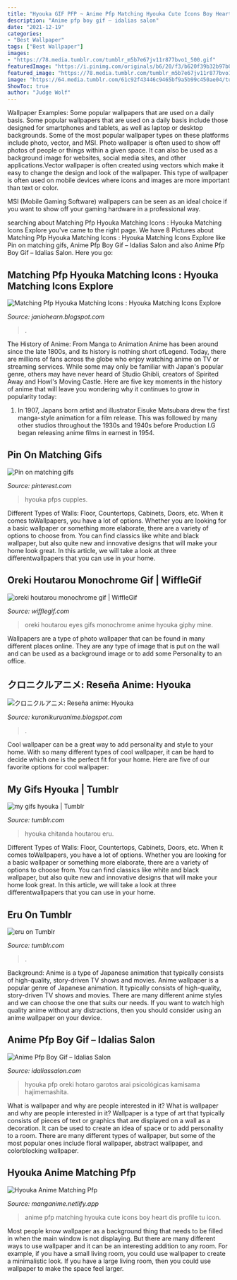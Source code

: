 ```yaml
---
title: "Hyouka GIF PFP ~ Anime Pfp Matching Hyouka Cute Icons Boy Heart Dis Profile Tu Icon"
description: "Anime pfp boy gif – idalias salon"
date: "2021-12-19"
categories:
- "Best Wallpaper"
tags: ["Best Wallpaper"]
images:
- "https://78.media.tumblr.com/tumblr_m5b7e67jv11r877bvo1_500.gif"
featuredImage: "https://i.pinimg.com/originals/b6/20/f3/b620f39b32b97b05f8ef71ce4a658f37.gif"
featured_image: "https://78.media.tumblr.com/tumblr_m5b7e67jv11r877bvo1_500.gif"
image: "https://64.media.tumblr.com/61c92f43446c9465bf9a5b99c450ae04/tumblr_p6xs0wp1RF1v1hotuo1_500.gifv"
ShowToc: true
author: "Judge Wolf"
---
```



Wallpaper Examples: Some popular wallpapers that are used on a daily basis.
Some popular wallpapers that are used on a daily basis include those designed for smartphones and tablets, as well as laptop or desktop backgrounds. Some of the most popular wallpaper types on these platforms include photo, vector, and MSI. 
Photo wallpaper is often used to show off photos of people or things within a given space. It can also be used as a background image for websites, social media sites, and other applications.Vector wallpaper is often created using vectors which make it easy to change the design and look of the wallpaper. This type of wallpaper is often used on mobile devices where icons and images are more important than text or color. 

MSI (Mobile Gaming Software) wallpapers can be seen as an ideal choice if you want to show off your gaming hardware in a professional way.

	

		
searching about Matching Pfp Hyouka Matching Icons : Hyouka Matching Icons Explore you've came to the right page. We have 8 Pictures about Matching Pfp Hyouka Matching Icons : Hyouka Matching Icons Explore like Pin on matching gifs, Anime Pfp Boy Gif – Idalias Salon and also Anime Pfp Boy Gif – Idalias Salon. Here you go:
		
    
## Matching Pfp Hyouka Matching Icons : Hyouka Matching Icons Explore

<img loading=lazy src="https://lh5.googleusercontent.com/proxy/w10eNg3VR88aRRvO8ebwC1_iDJq9TpeywSXpzdEyt8wQj8NBxzM97255hpDMZvKcNgilt7-8N66dJeWHWlWNLsXUAHMByR2AAWhLd0MXOjX2nUHqhJ_X-qynCbLnIfa_vI8gOmm4Jqwm4esyq7I=w1200-h630-p-k-no-nu" onerror="this.onerror=null;this.src='https://tse3.mm.bing.net/th?id=OIP.Dh8WHZZiqDag54fOWX6kigAAAA&amp;pid=15.1';" alt="Matching Pfp Hyouka Matching Icons : Hyouka Matching Icons Explore">

_Source: janiohearn.blogspot.com_

>. 

	

The History of Anime: From Manga to Animation
Anime has been around since the late 1800s, and its history is nothing short ofLegend. Today, there are millions of fans across the globe who enjoy watching anime on TV or streaming services. While some may only be familiar with Japan's popular genre, others may have never heard of Studio Ghibli, creators of Spirited Away and Howl's Moving Castle. Here are five key moments in the history of anime that will leave you wondering why it continues to grow in popularity today:
1) In 1907, Japans born artist and illustrator Eisuke Matsubara drew the first manga-style animation for a film release. This was followed by many other studios throughout the 1930s and 1940s before Production I.G began releasing anime films in earnest in 1954.

    
## Pin On Matching Gifs

<img loading=lazy src="https://i.pinimg.com/originals/b6/20/f3/b620f39b32b97b05f8ef71ce4a658f37.gif" onerror="this.onerror=null;this.src='https://tse3.mm.bing.net/th?id=OIP.qCYYA4oe-GqtKU8XiBBasQAAAA&amp;pid=15.1';" alt="Pin on matching gifs">

_Source: pinterest.com_

>hyouka pfps cupples. 

	

Different Types of Walls: Floor, Countertops, Cabinets, Doors, etc.
When it comes toWallpapers, you have a lot of options. Whether you are looking for a basic wallpaper or something more elaborate, there are a variety of options to choose from. You can find classics like white and black wallpaper, but also quite new and innovative designs that will make your home look great. In this article, we will take a look at three differentwallpapers that you can use in your home.

    
## Oreki Houtarou Monochrome Gif | WiffleGif

<img loading=lazy src="http://31.media.tumblr.com/tumblr_mae6srkGh31qklkoyo1_500.gif" onerror="this.onerror=null;this.src='https://tse2.mm.bing.net/th?id=OIP.JKKxHTD1ijBzrwrshGxBegHaEL&amp;pid=15.1';" alt="oreki houtarou monochrome gif | WiffleGif">

_Source: wifflegif.com_

>oreki houtarou eyes gifs monochrome anime hyouka giphy mine. 

	



Wallpapers are a type of photo wallpaper that can be found in many different places online. They are any type of image that is put on the wall and can be used as a background image or to add some Personality to an office.

    
## クロニクルアニメ: Reseña Anime: Hyouka

<img loading=lazy src="http://3.bp.blogspot.com/-ahpkKza5js8/Ug2Fv93EhBI/AAAAAAAAAhw/65cG79CYoTs/s1600/tumblr_m54d117Pij1qipq43o1_500.gif" onerror="this.onerror=null;this.src='https://tse1.mm.bing.net/th?id=OIP.x3kPjY-wCIE9Nfxn2kYo-AHaEO&amp;pid=15.1';" alt="クロニクルアニメ: Reseña anime: Hyouka">

_Source: kuronikuruanime.blogspot.com_

>. 

	

Cool wallpaper can be a great way to add personality and style to your home. With so many different types of cool wallpaper, it can be hard to decide which one is the perfect fit for your home. Here are five of our favorite options for cool wallpaper: 

    
## My Gifs Hyouka | Tumblr

<img loading=lazy src="https://64.media.tumblr.com/61c92f43446c9465bf9a5b99c450ae04/tumblr_p6xs0wp1RF1v1hotuo1_500.gifv" onerror="this.onerror=null;this.src='https://tse1.mm.bing.net/th?id=OIP.285fo7WsynYaaPMmz2uXEAHaEM&amp;pid=15.1';" alt="my gifs hyouka | Tumblr">

_Source: tumblr.com_

>hyouka chitanda houtarou eru. 

	

Different Types of Walls: Floor, Countertops, Cabinets, Doors, etc.
When it comes toWallpapers, you have a lot of options. Whether you are looking for a basic wallpaper or something more elaborate, there are a variety of options to choose from. You can find classics like white and black wallpaper, but also quite new and innovative designs that will make your home look great. In this article, we will take a look at three differentwallpapers that you can use in your home.

    
## Eru On Tumblr

<img loading=lazy src="https://78.media.tumblr.com/tumblr_m5b7e67jv11r877bvo1_500.gif" onerror="this.onerror=null;this.src='https://tse2.mm.bing.net/th?id=OIP.ewt5RtlulIL9Dv_0r_QaOAHaEK&amp;pid=15.1';" alt="eru on Tumblr">

_Source: tumblr.com_

>. 

	

Background: Anime is a type of Japanese animation that typically consists of high-quality, story-driven TV shows and movies.
Anime wallpaper is a popular genre of Japanese animation. It typically consists of high-quality, story-driven TV shows and movies. There are many different anime styles and we can choose the one that suits our needs. If you want to watch high quality anime without any distractions, then you should consider using an anime wallpaper on your device.

    
## Anime Pfp Boy Gif – Idalias Salon

<img loading=lazy src="https://i.pinimg.com/originals/f2/4e/c4/f24ec4ef1b99481e8e6a7d3b9c57934a.gif" onerror="this.onerror=null;this.src='https://tse2.mm.bing.net/th?id=OIP._mHtTpoDpBe21eY9qIkahQHaGL&amp;pid=15.1';" alt="Anime Pfp Boy Gif – Idalias Salon">

_Source: idaliassalon.com_

>hyouka pfp oreki hotaro garotos arai psicológicas kamisama hajimemashita. 

	

What is wallpaper and why are people interested in it?
What is wallpaper and why are people interested in it?
Wallpaper is a type of art that typically consists of pieces of text or graphics that are displayed on a wall as a decoration. It can be used to create an idea of space or to add personality to a room. There are many different types of wallpaper, but some of the most popular ones include floral wallpaper, abstract wallpaper, and colorblocking wallpaper.

    
## Hyouka Anime Matching Pfp

<img loading=lazy src="https://i.pinimg.com/originals/24/6a/87/246a873fa0921014b2278b2bfa3fb88d.gif" onerror="this.onerror=null;this.src='https://tse1.mm.bing.net/th?id=OIP.34DpdyKcbMP_hd8PI3-27wAAAA&amp;pid=15.1';" alt="Hyouka Anime Matching Pfp">

_Source: manganime.netlify.app_

>anime pfp matching hyouka cute icons boy heart dis profile tu icon. 

	

Most people know wallpaper as a background thing that needs to be filled in when the main window is not displaying. But there are many different ways to use wallpaper and it can be an interesting addition to any room. For example, if you have a small living room, you could use wallpaper to create a minimalistic look. If you have a large living room, then you could use wallpaper to make the space feel larger.


